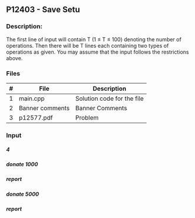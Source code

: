 ## P12403 - Save Setu
### Description:
The first line of input will contain T (1 ≤ T ≤ 100) denoting the number of operations. Then there will
be T lines each containing two types of operations as given. You may assume that the input follows
the restrictions above.


### Files

|   #   | File            | Description                                        |
| :---: | --------------- | -------------------------------------------------- |
|   1   | main.cpp         |Solution code for the file     |
|   2   |Banner comments |Banner Comments |
|   3  |p12577.pdf |Problem |


### Input

##### 4
##### donate 1000
##### report
##### donate 5000
##### report
